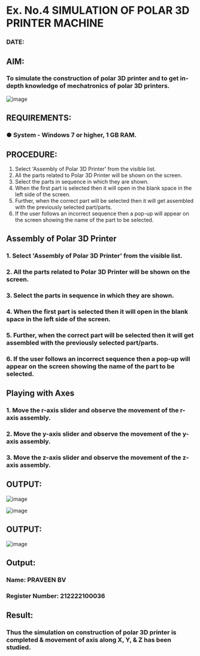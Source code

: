 # Ex. No.4 SIMULATION OF POLAR 3D PRINTER MACHINE

### DATE: 

## AIM:
### To simulate the construction of polar 3D printer and to get in-depth knowledge of mechatronics of polar 3D printers.

![image](https://github.com/Sellakumar1987/Ex.-No.-4---SIMULATION-OF-POLAR-3D-PRINTER-MACHINE/assets/113594316/b551f195-9877-49a2-99bb-a9efcfb3381a)

## REQUIREMENTS:
### ●	System - Windows 7 or higher, 1 GB RAM.

## PROCEDURE:
1. Select 'Assembly of Polar 3D Printer' from the visible list.
2. All the parts related to Polar 3D Printer will be shown on the screen.
3. Select the parts in sequence in which they are shown.
4. When the first part is selected then it will open in the blank space in the left side of the screen.
5. Further, when the correct part will be selected then it will get assembled with the previously selected part/parts.
6. If the user follows an incorrect sequence then a pop-up will appear on the screen showing the name of the part to be selected.

## Assembly of Polar 3D Printer
### 1.	Select 'Assembly of Polar 3D Printer' from the visible list.
### 2.	All the parts related to Polar 3D Printer will be shown on the screen.
### 3.	Select the parts in sequence in which they are shown.
### 4.	When the first part is selected then it will open in the blank space in the left side of the screen.
### 5.	Further, when the correct part will be selected then it will get assembled with the previously selected part/parts.
### 6.	If the user follows an incorrect sequence then a pop-up will appear on the screen showing the name of the part to be selected.

## Playing with Axes
### 1.	Move the r-axis slider and observe the movement of the r-axis assembly.
### 2.	Move the y-axis slider and observe the movement of the y-axis assembly.
### 3.	Move the z-axis slider and observe the movement of the z-axis assembly.

## OUTPUT:

![image](https://github.com/Sellakumar1987/Ex.-No.-4---SIMULATION-OF-POLAR-3D-PRINTER-MACHINE/assets/113594316/9e41de91-6dcc-4352-ab44-443028d3ac1a)

![image](https://github.com/Sellakumar1987/Ex.-No.-4---SIMULATION-OF-POLAR-3D-PRINTER-MACHINE/assets/113594316/88273b69-4e7d-4f42-9115-fb07ac22e4ec)

## OUTPUT:
![image](https://github.com/Praveen22042005/Ex.-No.-4---SIMULATION-OF-POLAR-3D-PRINTER-MACHINE/assets/112475766/c57f2d88-3b08-4234-993c-100d4224cb35)


## Output:

### Name: PRAVEEN BV
### Register Number: 212222100036

## Result: 
### Thus the simulation on construction of polar 3D printer is completed & movement of axis along X, Y, & Z has been studied.
